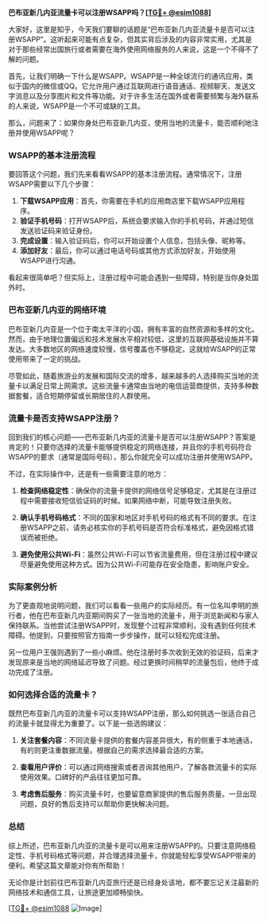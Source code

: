 **巴布亚新几内亚流量卡可以注册WSAPP吗？[[TG💪+ @esim1088](https://t.me/s/esim1088)]**

大家好，这里是知乎，今天我们要聊的话题是“巴布亚新几内亚流量卡是否可以注册WSAPP”。这听起来可能有点复杂，但其实背后涉及的内容非常实用，尤其是对于那些经常出国旅行或者需要在海外使用网络服务的人来说，这是一个不得不了解的问题。

首先，让我们明确一下什么是WSAPP。WSAPP是一种全球流行的通讯应用，类似于国内的微信或QQ。它允许用户通过互联网进行语音通话、视频聊天、发送文字消息以及分享图片和文件等功能。对于许多生活在国外或者需要频繁与海外联系的人来说，WSAPP是一个不可或缺的工具。

那么，问题来了：如果你身处巴布亚新几内亚，使用当地的流量卡，能否顺利地注册并使用WSAPP呢？

### WSAPP的基本注册流程

要回答这个问题，我们先来看看WSAPP的基本注册流程。通常情况下，注册WSAPP需要以下几个步骤：

1. **下载WSAPP应用**：首先，你需要在手机的应用商店里下载WSAPP应用程序。
2. **验证手机号码**：打开WSAPP后，系统会要求输入你的手机号码，并通过短信发送验证码来验证身份。
3. **完成设置**：输入验证码后，你可以开始设置个人信息，包括头像、昵称等。
4. **添加好友**：最后，你可以通过电话号码或其他方式添加好友，开始使用WSAPP进行沟通。

看起来很简单吧？但实际上，注册过程中可能会遇到一些障碍，特别是当你身处国外时。

### 巴布亚新几内亚的网络环境

巴布亚新几内亚是一个位于南太平洋的小国，拥有丰富的自然资源和多样的文化。然而，由于地理位置偏远和技术发展水平相对较低，这里的互联网基础设施并不算发达。大多数地区的网络速度较慢，信号覆盖也不够稳定。这就给WSAPP的正常使用带来了一定的挑战。

尽管如此，随着旅游业的发展和国际交流的增多，越来越多的人选择购买当地的流量卡以满足日常上网需求。这些流量卡通常由当地的电信运营商提供，支持多种数据套餐，适合短期停留或长期居住的人群使用。

### 流量卡是否支持WSAPP注册？

回到我们的核心问题——巴布亚新几内亚的流量卡是否可以注册WSAPP？答案是肯定的！只要你选择的流量卡能够提供稳定的网络连接，并且你的手机号码符合WSAPP的要求（通常是国际号码），那么你就完全可以成功注册并使用WSAPP。

不过，在实际操作中，还是有一些需要注意的地方：

1. **检查网络稳定性**：确保你的流量卡提供的网络信号足够稳定，尤其是在注册过程中需要接收短信验证码的时候。如果网络中断，可能导致注册失败。
   
2. **确认手机号码格式**：不同的国家和地区对手机号码的格式有不同的要求。在注册WSAPP之前，请务必核实你的手机号码是否符合标准格式，避免因格式错误而被拒绝。

3. **避免使用公共Wi-Fi**：虽然公共Wi-Fi可以节省流量费用，但在注册过程中建议尽量避免使用这种方式。因为公共Wi-Fi可能存在安全隐患，影响账户安全。

### 实际案例分析

为了更直观地说明问题，我们可以看看一些用户的实际经历。有一位名叫李明的旅行者，他在巴布亚新几内亚期间购买了一张当地的流量卡，用于浏览新闻和与家人保持联系。当他尝试注册WSAPP时，发现整个过程非常顺利，没有遇到任何技术障碍。他提到，只要按照官方指南一步步操作，就可以轻松完成注册。

另一位用户王强则遇到了一些小麻烦。他在注册时多次收到无效的验证码，后来才发现原来是当地的网络延迟导致了问题。经过更换时间稍早的流量包后，他终于成功完成了注册。

### 如何选择合适的流量卡？

既然巴布亚新几内亚的流量卡可以支持WSAPP注册，那么如何挑选一张适合自己的流量卡就显得尤为重要了。以下是一些选购建议：

1. **关注套餐内容**：不同流量卡提供的套餐内容差异很大，有的侧重于本地通话，有的则更注重数据流量。根据自己的需求选择最合适的方案。

2. **查看用户评价**：可以通过网络搜索或者咨询其他用户，了解各款流量卡的实际使用效果。口碑好的产品往往更加可靠。

3. **考虑售后服务**：购买流量卡时，也要留意商家提供的售后服务质量。一旦出现问题，良好的售后支持可以帮助你更快解决问题。

### 总结

综上所述，巴布亚新几内亚的流量卡是可以用来注册WSAPP的。只要注意网络稳定性、手机号码格式等问题，并合理选择流量卡，你就能轻松享受WSAPP带来的便利。希望这篇文章能对你有所帮助！

无论你是计划前往巴布亚新几内亚旅行还是已经身处该地，都不要忘记关注最新的网络技术和通信工具，让旅途更加顺畅愉快。

[[TG💪+ @esim1088](https://t.me/s/esim1088) ![Image](https://i.postimg.cc/4NQfJmqS/Snipaste-2025-05-13-00-14-12.png)]